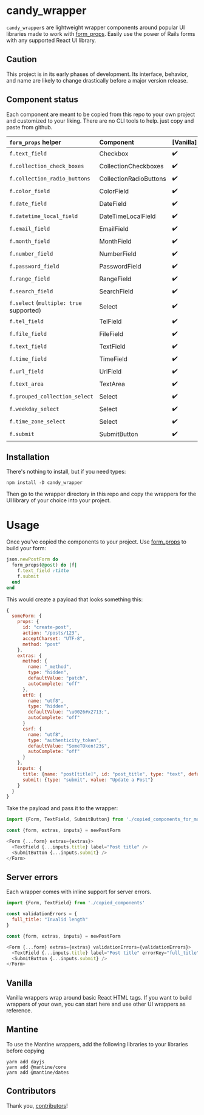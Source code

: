 # candy_wrapper

`candy_wrapper`s are lightweight wrapper components around popular UI libraries made to work with [form_props]. Easily
use the power of Rails forms with any supported React UI library.

## Caution

This project is in its early phases of development. Its interface, behavior,
and name are likely to change drastically before a major version release.

## Component status

Each component are meant to be copied from this repo to your own project and customized to your liking. There are no
CLI tools to help. just copy and paste from github.

| `form_props` helper                     | Component              | [Vanilla]          | [Mantine]            | ?                    |
| :-------------------------------------- | :--------------------- | :----------------- | :------------------- | :------------------- |
| `f.text_field`                          | Checkbox               | :heavy_check_mark: | :heavy_check_mark:   | :white_large_square: |
| `f.collection_check_boxes`              | CollectionCheckboxes   | :heavy_check_mark: | :heavy_check_mark:   | :white_large_square: |
| `f.collection_radio_buttons`            | CollectionRadioButtons | :heavy_check_mark: | :heavy_check_mark:   | :white_large_square: |
| `f.color_field`                         | ColorField             | :heavy_check_mark: | :heavy_check_mark:   | :white_large_square: |
| `f.date_field`                          | DateField              | :heavy_check_mark: | :heavy_check_mark:   | :white_large_square: |
| `f.datetime_local_field`                | DateTimeLocalField     | :heavy_check_mark: | :heavy_check_mark:   | :white_large_square: |
| `f.email_field`                         | EmailField             | :heavy_check_mark: | :heavy_check_mark:   | :white_large_square: |
| `f.month_field`                         | MonthField             | :heavy_check_mark: | :heavy_check_mark:   | :white_large_square: |
| `f.number_field`                        | NumberField            | :heavy_check_mark: | :heavy_check_mark:   | :white_large_square: |
| `f.password_field`                      | PasswordField          | :heavy_check_mark: | :heavy_check_mark:   | :white_large_square: |
| `f.range_field`                         | RangeField             | :heavy_check_mark: | :white_large_square: | :white_large_square: |
| `f.search_field`                        | SearchField            | :heavy_check_mark: | :heavy_check_mark:   | :white_large_square: |
| `f.select` (`multiple: true` supported) | Select                 | :heavy_check_mark: | :heavy_check_mark:   | :white_large_square: |
| `f.tel_field`                           | TelField               | :heavy_check_mark: | :heavy_check_mark:   | :white_large_square: |
| `f.file_field`                          | FileField              | :heavy_check_mark: | :heavy_check_mark:   | :white_large_square: |
| `f.text_field`                          | TextField              | :heavy_check_mark: | :heavy_check_mark:   | :white_large_square: |
| `f.time_field`                          | TimeField              | :heavy_check_mark: | :heavy_check_mark:   | :white_large_square: |
| `f.url_field`                           | UrlField               | :heavy_check_mark: | :heavy_check_mark:   | :white_large_square: |
| `f.text_area`                           | TextArea               | :heavy_check_mark: | :heavy_check_mark:   | :white_large_square: |
| `f.grouped_collection_select`           | Select                 | :heavy_check_mark: | :heavy_check_mark:   | :white_large_square: |
| `f.weekday_select`                      | Select                 | :heavy_check_mark: | :heavy_check_mark:   | :white_large_square: |
| `f.time_zone_select`                    | Select                 | :heavy_check_mark: | :heavy_check_mark:   | :white_large_square: |
| `f.submit`                              | SubmitButton           | :heavy_check_mark: | :heavy_check_mark:   | :white_large_square: |

## Installation

There's nothing to install, but if you need types:

```
npm install -D candy_wrapper
```

Then go to the wrapper directory in this repo and copy the wrappers for the UI library of your choice into your project.

# Usage

Once you've copied the components to your project. Use [form_props] to build your form:

```ruby
json.newPostForm do
  form_props(@post) do |f|
    f.text_field :title
    f.submit
  end
end
```

This would create a payload that looks something this:

```js
{
  someForm: {
    props: {
      id: "create-post",
      action: "/posts/123",
      acceptCharset: "UTF-8",
      method: "post"
    },
    extras: {
      method: {
        name: "_method",
        type: "hidden",
        defaultValue: "patch",
        autoComplete: "off"
      },
      utf8: {
        name: "utf8",
        type: "hidden",
        defaultValue: "\u0026#x2713;",
        autoComplete: "off"
      }
      csrf: {
        name: "utf8",
        type: "authenticity_token",
        defaultValue: "SomeTOken!23$",
        autoComplete: "off"
      }
    },
    inputs: {
      title: {name: "post[title]", id: "post_title", type: "text", defaultValue: "hello"},
      submit: {type: "submit", value: "Update a Post"}
    }
  }
}
```

Take the payload and pass it to the wrapper:

```js
import {Form, TextField, SubmitButton} from './copied_components_for_mantine'

const {form, extras, inputs} = newPostForm

<Form {...form} extras={extras}>
  <TextField {...inputs.title} label="Post title" />
  <SubmitButton {...inputs.submit} />
</Form>
```

## Server errors

Each wrapper comes with inline support for server errors.

```js
import {Form, TextField} from './copied_components'

const validationErrors = {
  full_title: "Invalid length"
}

const {form, extras, inputs} = newPostForm

<Form {...form} extras={extras} validationErrors={validationErrors}>
  <TextField {...inputs.title} label="Post title" errorKey="full_title" />
  <SubmitButton {...inputs.submit} />
</Form>
```

## Vanilla

Vanilla wrappers wrap around basic React HTML tags. If you want to build
wrappers of your own, you can start here and use other UI wrappers as reference.

## Mantine

To use the Mantine wrappers, add the following libraries to your libraries before copying

```
yarn add dayjs
yarn add @mantine/core
yarn add @mantine/dates
```

## Contributors

Thank you, [contributors]!

[contributors]: https://github.com/thoughtbot/candy_wrapper/graphs/contributors
[form_props]: https://github.com/thoughtbot/form_props
